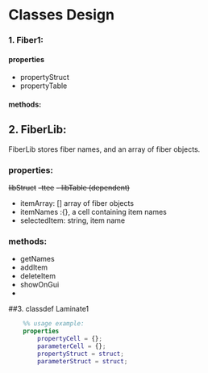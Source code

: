 # Classes Design

### 1. Fiber1:
#### properties
- propertyStruct
- propertyTable

#### methods:



## 2. FiberLib:
FiberLib stores fiber names, and an array of fiber objects.

### properties:
~~libStruct~~
~~-ttee~~
~~- libTable (dependent)~~

- itemArray: [] array of fiber objects
- itemNames :{}, a cell containing item names
- selectedItem: string, item name

### methods:
- getNames
- addItem
- deleteItem
- showOnGui
-


##3. classdef Laminate1
~~~matlab
    %% usage example:
    properties        
        propertyCell = {};
        parameterCell = {};
        propertyStruct = struct;
        parameterStruct = struct;
~~~



